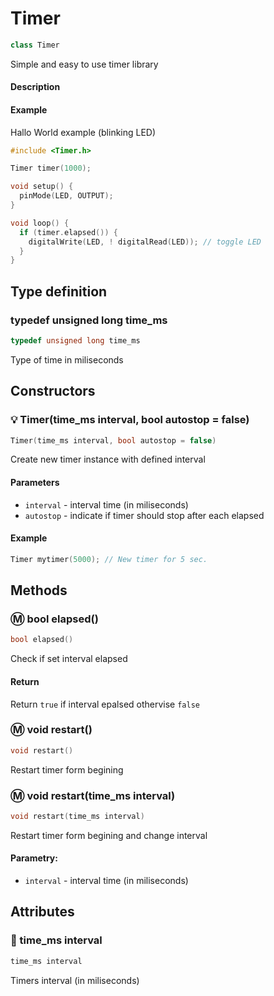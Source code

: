 # Timer

```cpp
class Timer
```

Simple and easy to use timer library

#### Description

#### Example

Hallo World example (blinking LED)

```cpp
#include <Timer.h>

Timer timer(1000);

void setup() {
  pinMode(LED, OUTPUT);
}

void loop() {
  if (timer.elapsed()) {
    digitalWrite(LED, ! digitalRead(LED)); // toggle LED
  }
}
```


## Type definition

### typedef unsigned long time_ms

```cpp
typedef unsigned long time_ms
```

Type of time in miliseconds

## Constructors

### 💡 Timer(time_ms interval, bool autostop = false)

```cpp
Timer(time_ms interval, bool autostop = false)
```

Create new timer instance with defined interval

#### Parameters

- `interval` - interval time (in miliseconds)
- `autostop` - indicate if timer should stop after each elapsed

#### Example
```cpp
Timer mytimer(5000); // New timer for 5 sec.
```

## Methods

### Ⓜ️ bool elapsed()

```cpp
bool elapsed()
```

Check if set interval elapsed

#### Return

Return `true` if interval epalsed othervise `false`


### Ⓜ️ void restart()

```cpp
void restart()
```

Restart timer form begining

### Ⓜ️ void restart(time_ms interval)

```cpp
void restart(time_ms interval)
```

Restart timer form begining and change interval

#### Parametry:

- `interval` - interval time (in miliseconds)

## Attributes

### 🔧 time_ms interval

```cpp
time_ms interval
```

Timers interval (in miliseconds)
